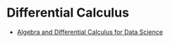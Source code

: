 # Differential Calculus

- [Algebra and Differential Calculus for Data Science](https://imp.i384100.net/LX5M7M)

